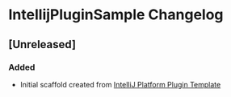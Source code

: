 <!-- Keep a Changelog guide -> https://keepachangelog.com -->

# IntellijPluginSample Changelog

## [Unreleased]
### Added
- Initial scaffold created from [IntelliJ Platform Plugin Template](https://github.com/JetBrains/intellij-platform-plugin-template)

